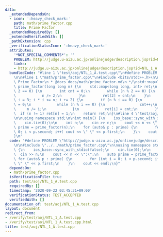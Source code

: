 ```yaml
---
data:
  _extendedDependsOn:
  - icon: ':heavy_check_mark:'
    path: math/prime_factor.cpp
    title: Prime Factor
  _extendedRequiredBy: []
  _extendedVerifiedWith: []
  _pathExtension: cpp
  _verificationStatusIcon: ':heavy_check_mark:'
  attributes:
    '*NOT_SPECIAL_COMMENTS*': ''
    PROBLEM: http://judge.u-aizu.ac.jp/onlinejudge/description.jsp?id=NTL_1_A
    links:
    - http://judge.u-aizu.ac.jp/onlinejudge/description.jsp?id=NTL_1_A
  bundledCode: "#line 1 \"test/aoj/NTL_1_A.test.cpp\"\n#define PROBLEM \"http://judge.u-aizu.ac.jp/onlinejudge/description.jsp?id=NTL_1_A\"\
    \n\n#line 1 \"math/prime_factor.cpp\"\n#include <bits/stdc++.h>\n\n/*\n * @brief\
    \ Prime Factor\n * @docs docs/math/prime_factor.md\n */\nstd::map<long long, int>\
    \ prime_factor(long long n) {\n    std::map<long long, int> ret;\n    if (n %\
    \ 2 == 0) {\n        int cnt = 0;\n        while (n % 2 == 0) {\n            cnt++;\n\
    \            n /= 2;\n        }\n        ret[2] = cnt;\n    }\n    for (long long\
    \ i = 3; i * i <= n; i += 2) {\n        if (n % i == 0) {\n            int cnt\
    \ = 0;\n            while (n % i == 0) {\n                cnt++;\n           \
    \     n /= i;\n            }\n            ret[i] = cnt;\n        }\n    }\n  \
    \  if (n != 1) ret[n] = 1;\n    return ret;\n}\n#line 4 \"test/aoj/NTL_1_A.test.cpp\"\
    \n\nusing namespace std;\n\nint main() {\n    ios_base::sync_with_stdio(false);\n\
    \    cin.tie(0);\n\n    int n;\n    cin >> n;\n    cout << n << \":\";\n    auto\
    \ prime = prime_factor(n);\n    for (auto& p : prime) {\n        for (int i =\
    \ 0; i < p.second; i++) cout << \" \" << p.first;\n    }\n    cout << endl;\n\
    }\n"
  code: "#define PROBLEM \"http://judge.u-aizu.ac.jp/onlinejudge/description.jsp?id=NTL_1_A\"\
    \n\n#include \"../../math/prime_factor.cpp\"\n\nusing namespace std;\n\nint main()\
    \ {\n    ios_base::sync_with_stdio(false);\n    cin.tie(0);\n\n    int n;\n  \
    \  cin >> n;\n    cout << n << \":\";\n    auto prime = prime_factor(n);\n   \
    \ for (auto& p : prime) {\n        for (int i = 0; i < p.second; i++) cout <<\
    \ \" \" << p.first;\n    }\n    cout << endl;\n}"
  dependsOn:
  - math/prime_factor.cpp
  isVerificationFile: true
  path: test/aoj/NTL_1_A.test.cpp
  requiredBy: []
  timestamp: '2020-09-22 03:45:31+09:00'
  verificationStatus: TEST_ACCEPTED
  verifiedWith: []
documentation_of: test/aoj/NTL_1_A.test.cpp
layout: document
redirect_from:
- /verify/test/aoj/NTL_1_A.test.cpp
- /verify/test/aoj/NTL_1_A.test.cpp.html
title: test/aoj/NTL_1_A.test.cpp
---
```

